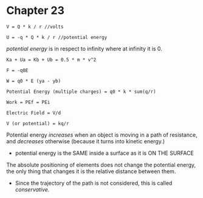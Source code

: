 # Chapter 23

    V = Q * k / r //volts

    U = -q * Q * k / r //potential energy

*potential energy* is in respect to infinity where at infinity it is 0.


    Ka + Ua = Kb + Ub = 0.5 * m * v^2

    F = -q0E

    W = q0 * E (ya - yb)

    Potential Energy (multiple charges) = q0 * k * sum(q/r)

    Work = PEf = PEi

    Electric Field = V/d

    V (or potential) = kq/r



Potential energy *increases* when an object is moving in a path of resistance, and *decreases* otherwise (because it turns into kinetic energy.)
- potential energy is the SAME inside a surface as it is ON THE SURFACE

The absolute positioning of elements does not change the potential energy, the only thing that changes it is the relative distance between them.

- Since the trajectory of the path is not considered, this is called *conservative.*
